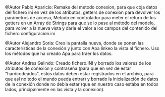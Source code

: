 @Autor Pablo Aparicio: Remake del metodo conexion, para que coja datos del fichero ini en vez de los atributos, getters de conexion para devolver los parámetros 
de acceso, Metodo en controlador para meter el return de los getters en un Array de Strings para que se lo pase al método del modelo, para volver a la nueva vista
y darle el valor a los campos del contenido del fichero configuracion.ini

@Autor Alejandro Soria: Creo la pantalla nueva, donde se ponen las características de la conexión y junto con Apa linkeo la vista al fichero. Uso los métodos que ha
creado Apa para traer los datos.

@Autor Andres Galindo: Creado fichero.INI y borrado los valores de los atributos de conexión y contraseña (para que en vez de estar "hardcodeados", estos datos deben estar registrados en el archivo, para que así no todo el mundo pueda entrar) y borrado la inicialización de datos de la conexión donde no debía estar (que en nuestro caso estaba en todos lados, principalmente en las vista y la conexion).
